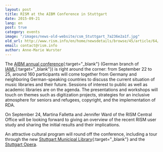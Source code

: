 ```yaml
---
layout: post
title: RISM at the AIBM Conference in Stuttgart
date: 2015-09-21
lang: en
post: true
category: events
image: "/images/news-old-website/csm_Stuttgart_7a236e2a1f.jpg"
old_url: http://www.rism.info/en/home/newsdetails/browse/45/article/64/rism-at-the-aibm-conference-in-stuttgart.html
email: contact@rism.info
author: Anne-Marie Wurster
---
```


The [AIBM annual conference](https://web.archive.org/web/20151018095708/http://www.aibm.info/tagungen/2015-stuttgart){:target="_blank"} (German branch of [IAML](http://www.iaml.info/){:target="_blank"}) is right around the corner: from September 22 to 25, around 160 participants will come together from Germany and neighboring German-speaking countries to discuss the current situation of music libraries and their future. Sessions of interest to public as well as academic libraries are on the agenda. The presentations and workshops will touch on themes such as digitization projects, strategies for an inclusive atmosphere for seniors and refugees, copyright, and the implementation of RDA.

On September 24, Martina Falletta and Jennifer Ward of the RISM Central Office will be looking forward to giving an overview of the recent RISM user study and sharing the initial results and their implications.

An attractive cultural program will round off the conference, including a tour through the new [Stuttgart Municipal Library](http://www1.stuttgart.de/stadtbibliothek/){:target="_blank"} and the [Stuttgart Opera](http://www.oper-stuttgart.de/ "external-link-new-window").
